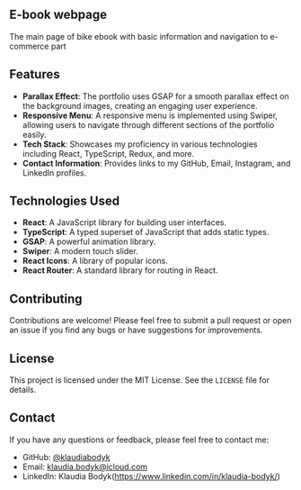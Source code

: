 ## E-book webpage
The main page of bike ebook with basic information and navigation to e-commerce part

## Features

- **Parallax Effect**: The portfolio uses GSAP for a smooth parallax effect on the background images, creating an engaging user experience.
- **Responsive Menu**: A responsive menu is implemented using Swiper, allowing users to navigate through different sections of the portfolio easily.
- **Tech Stack**: Showcases my proficiency in various technologies including React, TypeScript, Redux, and more.
- **Contact Information**: Provides links to my GitHub, Email, Instagram, and LinkedIn profiles.

## Technologies Used

- **React**: A JavaScript library for building user interfaces.
- **TypeScript**: A typed superset of JavaScript that adds static types.
- **GSAP**: A powerful animation library.
- **Swiper**: A modern touch slider.
- **React Icons**: A library of popular icons.
- **React Router**: A standard library for routing in React.

## Contributing

Contributions are welcome! Please feel free to submit a pull request or open an issue if you find any bugs or have suggestions for improvements.

## License

This project is licensed under the MIT License. See the `LICENSE` file for details.

## Contact

If you have any questions or feedback, please feel free to contact me:

- GitHub: [@klaudiabodyk](https://github.com/klaudiabodyk)
- Email: klaudia.bodyk@icloud.com
- LinkedIn: Klaudia Bodyk(https://www.linkedin.com/in/klaudia-bodyk/)

